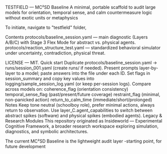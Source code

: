 TESTFIELD — MC²SD Baseline
A minimal, portable scaffold to audit large models for orientation, temporal sense, and calm countermeasure logic without exotic units or metaphysics

To initiate, navigate to "testfield" folder,

Contents
protocols/baseline_session.yaml — main diagnostic (Layers A/B/C) with Stage 3 Flex Mode for abstract vs. physical agents.
protocols/reaction_structure_test.yaml — standardized behavioral simulator under uncertainty, contradiction, physical threat.

LICENSE — MIT.
Quick start
Duplicate protocols/baseline_session.yaml → runs/session_001.yaml (create runs/ if needed).
Present prompts layer-by-layer to a model; paste answers into the file under each ID.
Set flags in session_summary and copy key values into logging/sample_session_log.yaml (or keep per-session logs).
Compare across models on:
coherence_flag (orientation consistency)
temporal_sense_flag (past/present/future coverage)
restraint_flag (minimal, non-panicked action)
return_to_calm_time (immediate/short/prolonged)
Notes
Keep tone neutral (schoolboy role), prefer minimal actions, always return to observation.
Use layer_C.agent_capabilities to switch between abstract spikes (software) and physical spikes (embodied agents).
Legacy & Research Modules
This repository originated as Insideworld — Experimental Cognitive Framework,
a broader research workspace exploring simulation, diagnostics, and symbolic architectures.

The current MC²SD Baseline is the lightweight audit layer -starting point, for future development

